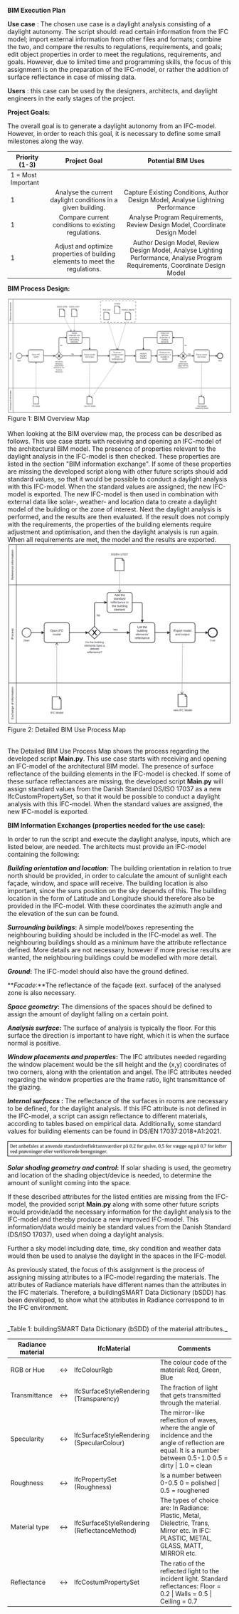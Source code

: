 **BIM Execution Plan**

**Use case** : The chosen use case is a daylight analysis consisting of a daylight autonomy. The script should: read certain information from the IFC model; import external information from other files and formats; combine the two, and compare the results to regulations, requirements, and goals; edit object properties in order to meet the regulations, requirements, and goals. However, due to limited time and programming skills, the focus of this assignment is on the preparation of the IFC-model, or rather the addition of surface reflectance in case of missing data.

**Users** : this case can be used by the designers, architects, and daylight engineers in the early stages of the project.

**Project Goals:**

The overall goal is to generate a daylight autonomy from an IFC-model. However, in order to reach this goal, it is necessary to define some small milestones along the way.

|       Priority (1-3)     |    Project Goal     |     Potential BIM Uses          |
|--------------------------|:-------------------:|:-------------------------------:|
|      1 = Most Important  |                     |                                 |
|      1                   |     Analyse the current daylight conditions in a given building.   |     Capture Existing Conditions, Author Design Model, Analyse Lightning Performance      |
|      1                   |     Compare current conditions to existing regulations.            |     Analyse Program Requirements, Review Design Model, Coordinate Design Model     |
|      1                   |     Adjust and optimize properties of building elements to meet the regulations.  |     Author Design Model, Review Design Model, Analyse Lighting Performance, Analyse Program Requirements, Coordinate Design Model  |

**BIM Process Design:**

<img img src="./images/BPMN_2.svg">
Figure 1: BIM Overview Map
<br />
<br />
When looking at the BIM overview map, the process can be described as follows. This use case starts with receiving and opening an IFC-model of the architectural BIM model. The presence of properties relevant to the daylight analysis in the IFC-model is then checked. These properties are listed in the section "BIM information exchange". If some of these properties are missing the developed script along with other future scripts should add standard values, so that it would be possible to conduct a daylight analysis with this IFC-model. When the standard values are assigned, the new IFC-model is exported. The new IFC-model is then used in combination with external data like solar-, weather- and location data to create a daylight model of the building or the zone of interest. Next the daylight analysis is performed, and the results are then evaluated. If the result does not comply with the requirements, the properties of the building elements require adjustment and optimisation, and then the daylight analysis is run again. When all requirements are met, the model and the results are exported.

<img src="./images/BPMN_1.svg">
 Figure 2: Detailed BIM Use Process Map
 <br />
 <br />

The Detailed BIM Use Process Map shows the process regarding the developed script **Main.py**. This use case starts with receiving and opening an IFC-model of the architectural BIM model. The presence of surface reflectance of the building elements in the IFC-model is checked. If some of these surface reflectances are missing, the developed script **Main.py** will assign standard values from the Danish Standard DS/ISO 17037 as a new IfcCustomPropertySet, so that it would be possible to conduct a daylight analysis with this IFC-model. When the standard values are assigned, the new IFC-model is exported.

**BIM Information Exchanges (properties needed for the use case):**

In order to run the script and execute the daylight analyse, inputs, which are listed below, are needed. The architects must provide an IFC-model containing the following:

**_Building orientation and location:_**
The building orientation in relation to true north should be provided, in order to calculate the amount of sunlight each façade, window, and space will receive. The building location is also important, since the suns position on the sky depends of this. The building location in the form of Latitude and Longitude should therefore also be provided in the IFC-model. With these coordinates the azimuth angle and the elevation of the sun can be found.

**_Surrounding buildings_:** A simple model/boxes representing the neighbouring building should be included in the IFC-model as well. The neighbouring buildings should as a minimum have the attribute reflectance defined. More details are not necessary, however if more precise results are wanted, the neighbouring buildings could be modelled with more detail.

**_Ground_:** The IFC-model should also have the ground defined.

**_Facade_:**The reflectance of the façade (ext. surface) of the analysed zone is also necessary.

**_Space geometry_:** The dimensions of the spaces should be defined to assign the amount of daylight falling on a certain point.

**_Analysis surface_:** The surface of analysis is typically the floor. For this surface the direction is important to have right, which it is when the surface normal is positive.

**_Window placements and properties_:** The IFC attributes needed regarding the window placement would be the sill height and the (x,y) coordinates of two corners, along with the orientation and angel. The IFC attributes needed regarding the window properties are the frame ratio, light transmittance of the glazing.



**_Internal surfaces_ :** The reflectance of the surfaces in rooms are necessary to be defined, for the daylight analysis. If this IFC attribute is not defined in the IFC-model, a script can assign reflectance to different materials, according to tables based on empirical data. Additionally, some standard values for building elements can be found in DS/EN 17037:2018+A1:2021.

<img src="./images/Standard.png">

**_Solar shading geometry and control_:** If solar shading is used, the geometry and location of the shading object/device is needed, to determine the amount of sunlight coming into the space.

If these described attributes for the listed entities are missing from the IFC-model, the provided script **Main.py** along with some other future scripts would provide/add the necessary information for the daylight analysis to the IFC-model and thereby produce a new improved IFC-model. This information/data would mainly be standard values from the Danish Standard (DS/ISO 17037), used when doing a daylight analysis.

Further a sky model including date, time, sky condition and weather data would then be used to analyse the daylight in the spaces in the IFC-model.

As previously stated, the focus of this assignment is the process of assigning missing attributes to a IFC-model regarding the materials. The attributes of Radiance materials have different names than the attributes in the IFC materials. Therefore, a buildingSMART Data Dictionary (bSDD) has been developed, to show what the attributes in Radiance correspond to in the IFC environment.


<br />
_Table 1: buildingSMART Data Dictionary (bSDD) of the material attributes._

|     Radiance material    |          |     IfcMaterial                                     |     Comments                                                                                                                                                                        |
|--------------------------|----------|-----------------------------------------------------|-------------------------------------------------------------------------------------------------------------------------------------------------------------------------------------|
|     RGB or Hue           |     &harr;    |     IfcColourRgb                                    |     The colour code of the material:      Red, Green, Blue                                                                                                                          |
|     Transmittance        |     &harr;    |     IfcSurfaceStyleRendering (Transparency)         |     The fraction of light that gets transmitted through the material.                                                                                                               |
|     Specularity          |     &harr;    |     IfcSurfaceStyleRendering (SpecularColour)       |     The mirror-like reflection of waves, where the angle of incidence   and the angle of reflection are equal.     It is a number between 0.5-1.0     0.5 = dirty \| 1.0 = clean    |
|     Roughness            |     &harr;    |     IfcPropertySet     (Roughness)                  |     Is a number between 0-0.5     0 = polished \| 0.5 = roughened                                                                                                                   |
|     Material type        |     &harr;    |     IfcSurfaceStyleRendering (ReflectanceMethod)    |     The types of choice are:      In Radiance: Plastic, Metal, Dielectric, Trans, Mirror etc.     In IFC: PLASTIC, METAL, GLASS, MATT, MIRROR etc.                                  |
|     Reflectance          |     &harr;    |     IfcCostumPropertySet                            |     The ratio of the reflected light to the incident light.     Standard reflectances:     Floor = 0.2 \| Walls = 0.5 \| Ceiling = 0.7                                              |
